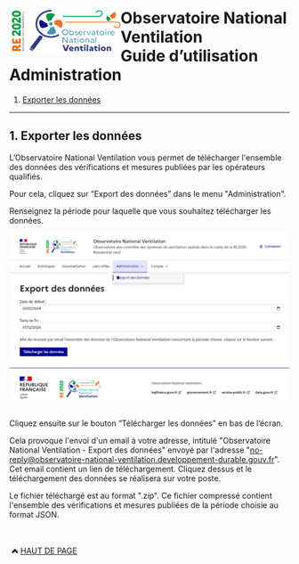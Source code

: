 #  <img src="https://github.com/Observatoire-National-Ventilation/onv/blob/docs/wiki-images/logo-onv.png?raw=true" align="left" height="80" width="200" > Observatoire National Ventilation <br>Guide d’utilisation Administration

1. [Exporter les données](#export)

----

## 1. Exporter les données <a name="export"></a>

L’Observatoire National Ventilation vous permet de télécharger l'ensemble des données des vérifications et mesures publiées par les opérateurs qualifiés.

Pour cela, cliquez sur “Export des données” dans le menu "Administration".

Renseignez la période pour laquelle que vous souhaitez télécharger les données.

<kbd>
    <img src="https://github.com/Observatoire-National-Ventilation/onv/blob/docs/wiki-images/doc_administration_export_donnees.png?raw=true" alt="Export données">
 </kbd>    
<br/><br/>

Cliquez ensuite sur le bouton “Télécharger les données” en bas de l’écran.

Cela provoque l'envoi d'un email à votre adresse, intitulé "Observatoire National Ventilation - Export des données" envoyé par l'adresse "no-reply@observatoire-national-ventilation.developpement-durable.gouv.fr". Cet email contient un lien de téléchargement. Cliquez dessus et le téléchargement des données se réalisera sur votre poste.

Le fichier téléchargé est au format ".zip". Ce fichier compressé contient l'ensemble des vérifications et mesures publiées de la période choisie au format JSON.

  <br/><br/>
<a href="#top"> <img src="https://github.com/Observatoire-National-Ventilation/onv/blob/docs/wiki-images/arrow_top.png?raw=true"  height="10" width="20" alt="Haut de page">HAUT DE PAGE</a>  


